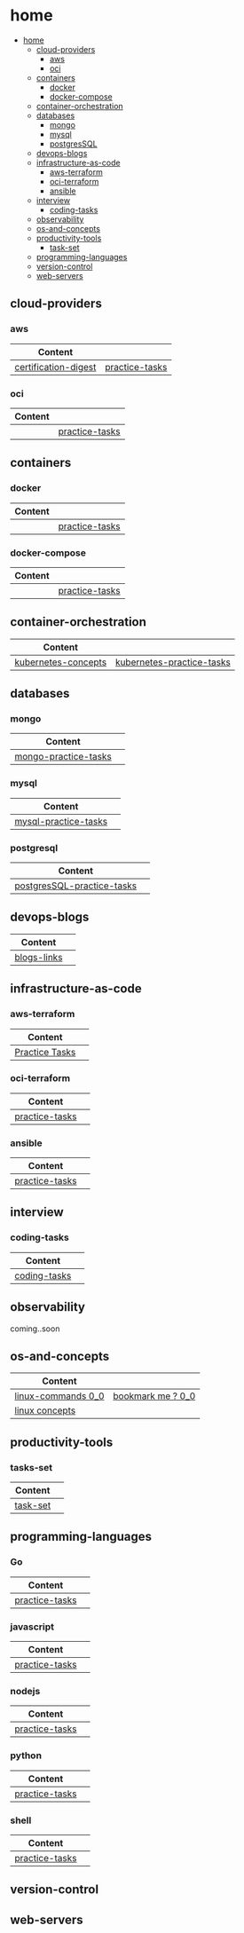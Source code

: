# home

- [home](#home)
  - [cloud-providers](#cloud-providers)
    - [aws](#aws)
    - [oci](#oci)
  - [containers](#containers)
    - [docker](#docker)
    - [docker-compose](#docker-compose)
  - [container-orchestration](#container-orchestration)
  - [databases](#databases)
    - [mongo](#mongo)
    - [mysql](#mysql)
    - [postgresSQL](#postgresql)
  - [devops-blogs](#devops-blogs)
  - [infrastructure-as-code](#infrastructure-as-code)
    - [aws-terraform](#aws-terraform)
    - [oci-terraform](#oci-terraform)
    - [ansible](#ansible)
  - [interview](#interview)
    - [coding-tasks](#coding-tasks)
  - [observability](#observability)
  - [os-and-concepts](#os-and-concepts)
  - [productivity-tools](#productivity-tools)
    - [task-set](#tasks-set)
  - [programming-languages](#programming-languages)
  - [version-control](#version-control)
  - [web-servers](#web-servers)



## cloud-providers
### aws

  
| Content        |            | 
| ------------- |:-------------:| 
| [certification-digest](home/cloud-providers/aws/certifications-digest)    | [practice-tasks](home/cloud-providers/aws/practice-tasks) | 

### oci
| Content        |            | 
| ------------- |:-------------:| 
| | [practice-tasks](home/cloud-providers/oci/practice-tasks) |



## containers

### docker

| Content        |                                                 | 
| ------------- |:-----------------------------------------------:| 
| |    [practice-tasks](home/containers/docker)     |


### docker-compose

| Content        |                                                  | 
| ------------- |:------------------------------------------------:| 
| | [practice-tasks](home/containers/docker-compose) |





## container-orchestration

| Content                 |                    | 
|--------------------------|:------------------:| 
| [kubernetes-concepts](home/container-orchestration/kubernetes/concepts) | [kubernetes-practice-tasks](home/container-orchestration/kubernetes) | 


## databases

### mongo
| Content                                       |                    | 
|-----------------------------------------------|:------------------:| 
| [mongo-practice-tasks](/home/databases/mongo) |  | 

### mysql
| Content                                       |                    | 
|-----------------------------------------------|:------------------:| 
| [mysql-practice-tasks](/home/databases/mysql) |  | 

### postgresql
| Content                                       |                    | 
|-----------------------------------------------|:------------------:| 
| [postgresSQL-practice-tasks](/home/databases/postgreSQL) |  | 

## devops-blogs

| Content                           |                    | 
|-----------------------------------|:------------------:| 
| [blogs-links](/home/devops-blogs) |  | 


## infrastructure-as-code

### aws-terraform

  
| Content                                                     |            | 
|-------------------------------------------------------------|:-------------:| 
| [Practice Tasks](home/infrastructure-as-code/terraform/aws) |  | 

### oci-terraform
| Content        |            | 
| ------------- |:-------------:| 
| [practice-tasks](home/infrastructure-as-code/terraform/oci) |  |

### ansible

| Content        |            | 
| ------------- |:-------------:| 
| [practice-tasks](home/infrastructure-as-code/ansible-kitchen/README.md) |  |

## interview

### coding-tasks
| Content        |            | 
| ------------- |:-------------:| 
| [coding-tasks](home/interview/coding-tasks) |  |



## observability

coming..soon


## os-and-concepts

| Content                                                             |            | 
|---------------------------------------------------------------------|:-------------:| 
| [linux-commands 0_0](home/os-and-concepts/linux-commands/README.md) | [bookmark me ? 0_0 ](home/os-and-concepts/linux-commands/bookmark-me/bookmark-me.md) | 
| [linux concepts](home/os-and-concepts/linux-essentials/linux-essentials.md)            |  | 


## productivity-tools

### tasks-set
| Content                             |            | 
|-------------------------------------|:-------------:| 
| [task-set](home/productivity-tools) |  |


## programming-languages

### Go
| Content                                   |            | 
|-------------------------------------------|:-------------:| 
| [practice-tasks](home/programming-languages/go) |  |

### javascript

| Content                                                 |            | 
|---------------------------------------------------------|:-------------:| 
| [practice-tasks](home/programming-languages/javascript) |  |

### nodejs

| Content                                             |            | 
|-----------------------------------------------------|:-------------:| 
| [practice-tasks](home/programming-languages/nodejs) |  |

### python

| Content                                             |            | 
|-----------------------------------------------------|:-------------:| 
| [practice-tasks](home/programming-languages/python) |  |

### shell

| Content                                            |            | 
|----------------------------------------------------|:-------------:| 
| [practice-tasks](home/programming-languages/shell) |  |

## version-control

## web-servers

